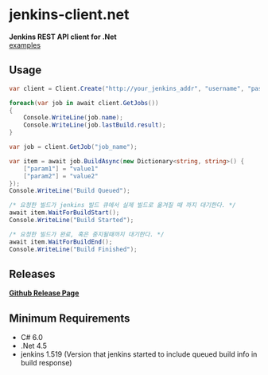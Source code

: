 jenkins-client.net
====

__Jenkins REST API client for .Net__
<br>
[examples](https://github.com/pjc0247/jenkins-client.net/tree/master/src/examples/Example)

Usage
----
```c#
var client = Client.Create("http://your_jenkins_addr", "username", "password");

foreach(var job in await client.GetJobs())
{
    Console.WriteLine(job.name);
    Console.WriteLine(job.lastBuild.result);
}
```

```c#
var job = client.GetJob("job_name");

var item = await job.BuildAsync(new Dictionary<string, string>() {
    ["param1"] = "value1"
    ["param2"] = "value2"
});
Console.WriteLine("Build Queued");

/* 요청한 빌드가 jenkins 빌드 큐에서 실제 빌드로 옮겨질 때 까지 대기한다. */
await item.WaitForBuildStart();
Console.WriteLine("Build Started");

/* 요청한 빌드가 완료, 혹은 중지될때까지 대기한다. */
await item.WaitForBuildEnd();
Console.WriteLine("Build Finished");
```

Releases
----
__[Github Release Page](https://github.com/pjc0247/jenkins-client.net/releases)__

Minimum Requirements
----
* C# 6.0
* .Net 4.5
* jenkins 1.519 (Version that jenkins started to include queued build info in build response)

